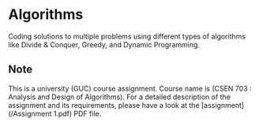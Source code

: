 # Algorithms
Coding solutions to multiple problems using different types of algorithms like Divide &amp; Conquer, Greedy, and Dynamic Programming.

## Note
This is a university (GUC) course assignment. Course name is (CSEN 703 : Analysis and Design of Algorithms). For a detailed description of the assignment and its requirements, please have a look at the [assignment](/Assignment 1.pdf) PDF file.

